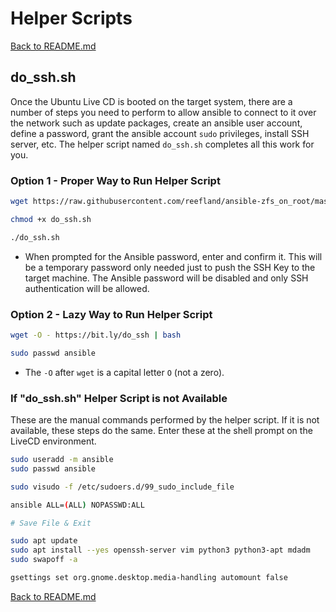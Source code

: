# Helper Scripts

[Back to README.md](../README.md)

## do_ssh.sh

Once the Ubuntu Live CD is booted on the target system, there are a number of steps you need to perform to allow ansible to connect to it over the network such as update packages, create an ansible user account, define a password, grant the ansible account `sudo` privileges, install SSH server, etc.  The helper script named `do_ssh.sh` completes all this work for you.  

### Option 1 - Proper Way to Run Helper Script

```bash
wget https://raw.githubusercontent.com/reefland/ansible-zfs_on_root/master/files/do_ssh.sh

chmod +x do_ssh.sh

./do_ssh.sh
```

* When prompted for the Ansible password, enter and confirm it.  This will be a temporary password only needed just to push the SSH Key to the target machine.  The Ansible password will be disabled and only SSH authentication will be allowed.

### Option 2 - Lazy Way to Run Helper Script

```bash
wget -O - https://bit.ly/do_ssh | bash

sudo passwd ansible
```

* The `-O` after `wget` is a capital letter `O` (not a zero).

### If "do_ssh.sh" Helper Script is not Available

These are the manual commands performed by the helper script.  If it is not available, these steps do the same.  Enter these at the shell prompt on the LiveCD environment.

```bash
sudo useradd -m ansible
sudo passwd ansible

sudo visudo -f /etc/sudoers.d/99_sudo_include_file

ansible ALL=(ALL) NOPASSWD:ALL

# Save File & Exit

sudo apt update
sudo apt install --yes openssh-server vim python3 python3-apt mdadm
sudo swapoff -a

gsettings set org.gnome.desktop.media-handling automount false
```

[Back to README.md](../README.md)
